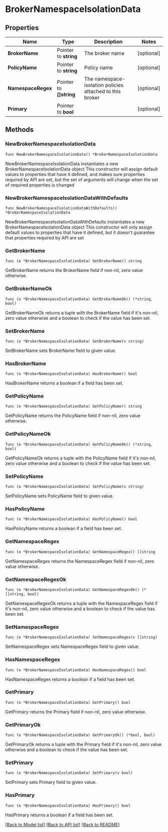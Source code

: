 # BrokerNamespaceIsolationData

## Properties

Name | Type | Description | Notes
------------ | ------------- | ------------- | -------------
**BrokerName** | Pointer to **string** | The broker name | [optional] 
**PolicyName** | Pointer to **string** | Policy name | [optional] 
**NamespaceRegex** | Pointer to **[]string** | The namespace-isolation policies attached to this broker | [optional] 
**Primary** | Pointer to **bool** |  | [optional] 

## Methods

### NewBrokerNamespaceIsolationData

`func NewBrokerNamespaceIsolationData() *BrokerNamespaceIsolationData`

NewBrokerNamespaceIsolationData instantiates a new BrokerNamespaceIsolationData object
This constructor will assign default values to properties that have it defined,
and makes sure properties required by API are set, but the set of arguments
will change when the set of required properties is changed

### NewBrokerNamespaceIsolationDataWithDefaults

`func NewBrokerNamespaceIsolationDataWithDefaults() *BrokerNamespaceIsolationData`

NewBrokerNamespaceIsolationDataWithDefaults instantiates a new BrokerNamespaceIsolationData object
This constructor will only assign default values to properties that have it defined,
but it doesn't guarantee that properties required by API are set

### GetBrokerName

`func (o *BrokerNamespaceIsolationData) GetBrokerName() string`

GetBrokerName returns the BrokerName field if non-nil, zero value otherwise.

### GetBrokerNameOk

`func (o *BrokerNamespaceIsolationData) GetBrokerNameOk() (*string, bool)`

GetBrokerNameOk returns a tuple with the BrokerName field if it's non-nil, zero value otherwise
and a boolean to check if the value has been set.

### SetBrokerName

`func (o *BrokerNamespaceIsolationData) SetBrokerName(v string)`

SetBrokerName sets BrokerName field to given value.

### HasBrokerName

`func (o *BrokerNamespaceIsolationData) HasBrokerName() bool`

HasBrokerName returns a boolean if a field has been set.

### GetPolicyName

`func (o *BrokerNamespaceIsolationData) GetPolicyName() string`

GetPolicyName returns the PolicyName field if non-nil, zero value otherwise.

### GetPolicyNameOk

`func (o *BrokerNamespaceIsolationData) GetPolicyNameOk() (*string, bool)`

GetPolicyNameOk returns a tuple with the PolicyName field if it's non-nil, zero value otherwise
and a boolean to check if the value has been set.

### SetPolicyName

`func (o *BrokerNamespaceIsolationData) SetPolicyName(v string)`

SetPolicyName sets PolicyName field to given value.

### HasPolicyName

`func (o *BrokerNamespaceIsolationData) HasPolicyName() bool`

HasPolicyName returns a boolean if a field has been set.

### GetNamespaceRegex

`func (o *BrokerNamespaceIsolationData) GetNamespaceRegex() []string`

GetNamespaceRegex returns the NamespaceRegex field if non-nil, zero value otherwise.

### GetNamespaceRegexOk

`func (o *BrokerNamespaceIsolationData) GetNamespaceRegexOk() (*[]string, bool)`

GetNamespaceRegexOk returns a tuple with the NamespaceRegex field if it's non-nil, zero value otherwise
and a boolean to check if the value has been set.

### SetNamespaceRegex

`func (o *BrokerNamespaceIsolationData) SetNamespaceRegex(v []string)`

SetNamespaceRegex sets NamespaceRegex field to given value.

### HasNamespaceRegex

`func (o *BrokerNamespaceIsolationData) HasNamespaceRegex() bool`

HasNamespaceRegex returns a boolean if a field has been set.

### GetPrimary

`func (o *BrokerNamespaceIsolationData) GetPrimary() bool`

GetPrimary returns the Primary field if non-nil, zero value otherwise.

### GetPrimaryOk

`func (o *BrokerNamespaceIsolationData) GetPrimaryOk() (*bool, bool)`

GetPrimaryOk returns a tuple with the Primary field if it's non-nil, zero value otherwise
and a boolean to check if the value has been set.

### SetPrimary

`func (o *BrokerNamespaceIsolationData) SetPrimary(v bool)`

SetPrimary sets Primary field to given value.

### HasPrimary

`func (o *BrokerNamespaceIsolationData) HasPrimary() bool`

HasPrimary returns a boolean if a field has been set.


[[Back to Model list]](../README.md#documentation-for-models) [[Back to API list]](../README.md#documentation-for-api-endpoints) [[Back to README]](../README.md)


